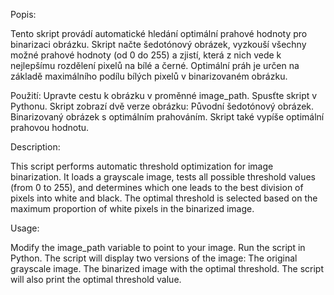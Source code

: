 Popis:

Tento skript provádí automatické hledání optimální prahové hodnoty pro binarizaci obrázku. Skript načte šedotónový obrázek, vyzkouší všechny možné prahové hodnoty (od 0 do 255) a zjistí, která z nich vede k nejlepšímu rozdělení pixelů na bílé a černé. Optimální práh je určen na základě maximálního podílu bílých pixelů v binarizovaném obrázku.

Použití:
Upravte cestu k obrázku v proměnné image_path.
Spusťte skript v Pythonu.
Skript zobrazí dvě verze obrázku:
Původní šedotónový obrázek.
Binarizovaný obrázek s optimálním prahováním.
Skript také vypíše optimální prahovou hodnotu.

Description:

This script performs automatic threshold optimization for image binarization. It loads a grayscale image, tests all possible threshold values (from 0 to 255), and determines which one leads to the best division of pixels into white and black. The optimal threshold is selected based on the maximum proportion of white pixels in the binarized image.

Usage:

Modify the image_path variable to point to your image.
Run the script in Python.
The script will display two versions of the image:
The original grayscale image.
The binarized image with the optimal threshold.
The script will also print the optimal threshold value.
